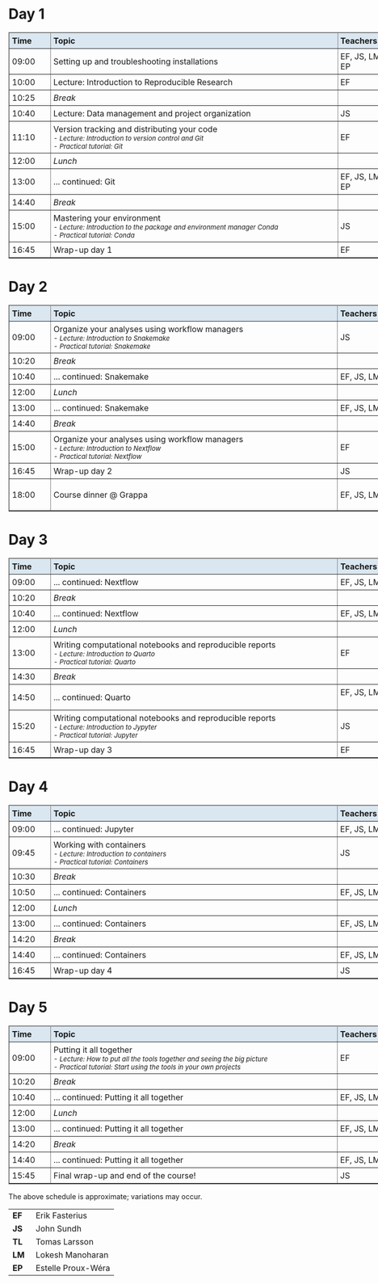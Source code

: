 <h1>Day 1</h1>

<table border="1;" class="table table-hover table-condensed" style="width:800px;">
	<thead style="background-color:#DAE7F1">
		<tr>
			<td style="padding:5px; width:75px"><font size="3"><b>Time </b> </font></td>
			<td style="padding:5px; width:625px"><font size="3"><b>Topic </b> </font></td>
			<td style="padding:5px; width:145px"><font size="3"><b>Teachers </b> </font></td>
		</tr>
	</thead>
	<tbody>
		<tr>
			<td style="padding:5px"><font size="3">09:00 </font></td>
			<td style="padding:5px"><font size="3">Setting up and troubleshooting installations </font></td>
			<td style="padding:5px"><font size="3">EF, JS, LM, TL, EP </font></td>
		</tr>
		<tr>
			<td style="padding:5px"><font size="3">10:00 </font></td>
			<td style="padding:5px"><font size="3">Lecture: Introduction to Reproducible Research </font></td>
			<td style="padding:5px"><font size="3">EF </font></td>
		</tr>
		<tr>
			<td style="padding:5px"><font size="3">10:25 </font></td>
			<td style="padding:5px"><font size="3"><em>Break</em> </font></td>
			<td style="padding:5px">&nbsp;</td>
		</tr>
		<tr>
			<td style="padding:5px"><font size="3">10:40</font></td>
			<td style="padding:5px"><font size="3">Lecture: Data management and project organization</font></td>
			<td style="padding:5px"><font size="3">JS</font></td>
		</tr>
		<tr>
			<td style="padding:5px"><font size="3">11:10 </font></td>
			<td style="padding:5px"><font size="3">Version tracking and distributing your code<br />
			<font size="2"><i>- Lecture: Introduction to version control and Git<br />
			- Practical tutorial: Git </i></font></font></td>
			<td style="padding:5px"><font size="3">EF </font></td>
		</tr>
		<tr>
			<td style="padding:5px"><font size="3">12:00 </font></td>
			<td style="padding:5px"><em><font size="3">Lunch </font></em></td>
			<td style="padding:5px">&nbsp;</td>
		</tr>
		<tr>
			<td style="padding:5px"><font size="3">13:00 </font></td>
			<td style="padding:5px"><font size="3">... continued: Git</font></td>
			<td style="padding:5px"><font size="3">EF, JS, LM, TL, EP</font></td>
		</tr>
		<tr>
			<td style="padding:5px"><font size="3">14:40</font></td>
			<td style="padding:5px"><font size="3"><em>Break</em> </font></td>
			<td style="padding:5px">&nbsp;</td>
		</tr>
		<tr>
			<td style="padding:5px"><font size="3">15:00</font></td>
			<td style="padding:5px"><font size="3">Mastering your environment<br />
			<font size="2"><i>- Lecture: Introduction to the package and environment manager Conda<br />
			- Practical tutorial: Conda </i> </font></font></td>
			<td style="padding:5px"><font size="3">JS</font></td>
		</tr>
		<tr>
			<td style="padding:5px"><font size="3">16:45 </font></td>
			<td style="padding:5px"><font size="3">Wrap-up day 1 </font></td>
			<td style="padding:5px"><font size="3">EF </font></td>
		</tr>
	</tbody>
</table>

<h1>Day 2</h1>

<table border="1;" class="table table-hover table-condensed" style="width:800px;">
	<thead style="background-color:#DAE7F1">
		<tr>
			<td style="padding:5px; width:75px"><font size="3"><b>Time </b> </font></td>
			<td style="padding:5px; width:625px"><font size="3"><b>Topic </b> </font></td>
			<td style="padding:5px; width:145px"><font size="3"><b>Teachers </b> </font></td>
		</tr>
	</thead>
	<tbody>
		<tr>
			<td style="padding:5px"><font size="3">09:00 </font></td>
			<td style="padding:5px"><font size="3">Organize your analyses using workflow managers<br />
			<font size="2"><i>- Lecture: Introduction to Snakemake<br />
			- Practical tutorial: Snakemake</i></font></font></td>
			<td style="padding:5px"><font size="3">JS </font></td>
		</tr>
		<tr>
			<td style="padding:5px"><font size="3">10:20 </font></td>
			<td style="padding:5px"><em><font size="3">Break </font></em></td>
			<td style="padding:5px">&nbsp;</td>
		</tr>
		<tr>
			<td style="padding:5px"><font size="3">10:40 </font></td>
			<td style="padding:5px"><font size="3">... continued: Snakemake<font size="2"> </font></font></td>
			<td style="padding:5px"><font size="3">EF, JS, LM, TL, EP</font></td>
		</tr>
		<tr>
			<td style="padding:5px"><font size="3">12:00 </font></td>
			<td style="padding:5px"><em><font size="3">Lunch </font></em></td>
			<td style="padding:5px">&nbsp;</td>
		</tr>
		<tr>
			<td style="padding:5px"><font size="3">13:00 </font></td>
			<td style="padding:5px"><font size="3">... continued: Snakemake</font></td>
			<td style="padding:5px"><font size="3">EF, JS, LM, TL, EP</font></td>
		</tr>
		<tr>
			<td style="padding:5px"><font size="3">14:40 </font></td>
			<td style="padding:5px"><em><font size="3">Break </font></em></td>
			<td style="padding:5px">&nbsp;</td>
		</tr>
		<tr>
			<td style="padding:5px"><font size="3">15:00 </font></td>
			<td style="padding:5px"><font size="3">Organize your analyses using workflow managers<br />
			<font size="2"><i>- Lecture: Introduction to Nextflow<br />
			- Practical tutorial: Nextflow</i></font></font></td>
			<td style="padding:5px"><font size="3">EF </font></td>
		</tr>
		<tr>
			<td style="padding:5px"><font size="3">16:45 </font></td>
			<td style="padding:5px"><font size="3">Wrap-up day 2 </font></td>
			<td style="padding:5px"><font size="3">JS </font></td>
		</tr>
		<tr>
			<td style="padding:5px"><font size="3">18:00</font></td>
			<td style="padding:5px"><p><font size="3">Course dinner @ Grappa</font></p>
			</td>
			<td style="padding:5px"><font size="3">EF, JS, LM, TL, EP</font></td>
		</tr>
	</tbody>
</table>

<h1>Day 3</h1>

<table border="1;" class="table table-hover table-condensed" style="width:800px;">
	<thead style="background-color:#DAE7F1">
		<tr>
			<td style="padding:5px; width:75px"><font size="3"><b>Time </b> </font></td>
			<td style="padding:5px; width:625px"><font size="3"><b>Topic </b> </font></td>
			<td style="padding:5px; width:145px"><font size="3"><b>Teachers </b> </font></td>
		</tr>
	</thead>
	<tbody>
		<tr>
			<td style="padding:5px"><font size="3">09:00 </font></td>
			<td style="padding:5px"><font size="3">... continued: Nextflow<font size="2"><i> </i> </font></font></td>
			<td style="padding:5px"><font size="3">EF, JS, LM, TL, EP </font></td>
		</tr>
		<tr>
			<td style="padding:5px"><font size="3">10:20 </font></td>
			<td style="padding:5px"><em><font size="3">Break </font></em></td>
			<td style="padding:5px">&nbsp;</td>
		</tr>
		<tr>
			<td style="padding:5px"><font size="3">10:40 </font></td>
			<td style="padding:5px"><font size="3">... continued: Nextflow</font></td>
			<td style="padding:5px"><font size="3">EF, JS, LM, TL, EP </font></td>
		</tr>
		<tr>
			<td style="padding:5px"><font size="3">12:00 </font></td>
			<td style="padding:5px"><em><font size="3">Lunch </font></em></td>
			<td style="padding:5px">&nbsp;</td>
		</tr>
		<tr>
			<td style="padding:5px"><font size="3">13:00 </font></td>
			<td style="padding:5px"><font size="3">Writing computational notebooks and reproducible reports<br />
			<font size="2"><i>- Lecture: Introduction to Quarto<br />
			- Practical tutorial: Quarto</i></font></font></td>
			<td style="padding:5px"><font size="3">EF </font></td>
		</tr>
		<tr>
		</tr>
		<tr>
			<td style="padding:5px"><font size="3">14:30 </font></td>
			<td style="padding:5px"><em><font size="3">Break </font></em></td>
			<td style="padding:5px">&nbsp;</td>
		</tr>
		<tr>
			<td style="padding:5px"><font size="3">14:50 </font></td>
			<td style="padding:5px"><font size="3">... continued: Quarto<font size="2"> </font></font></td>
			<td style="padding:5px"><font size="3">EF, JS, LM, TL, EP &nbsp;</font></td>
		</tr>
		<tr>
			<td style="padding:5px"><font size="3">15:20</font></td>
			<td style="padding:5px"><font size="3">Writing computational notebooks and reproducible reports<br />
			<font size="2"><i>- Lecture: Introduction to Jypyter<br />
			- Practical tutorial: Jupyter </i></font></font></td>
			<td style="padding:5px"><font size="3">JS</font></td>
		</tr>
		<tr>
		</tr>
		<tr>
			<td style="padding:5px"><font size="3">16:45 </font></td>
			<td style="padding:5px"><font size="3">Wrap-up day 3 </font></td>
			<td style="padding:5px"><font size="3">EF </font></td>
		</tr>
	</tbody>
</table>

<h1>Day 4</h1>

<table border="1;" class="table table-hover table-condensed" style="width:800px;">
	<thead style="background-color:#DAE7F1">
		<tr>
			<td style="padding:5px; width:75px"><font size="3"><b>Time </b> </font></td>
			<td style="padding:5px; width:625px"><font size="3"><b>Topic </b> </font></td>
			<td style="padding:5px; width:145px"><font size="3"><b>Teachers </b> </font></td>
		</tr>
	</thead>
	<tbody>
		<tr>
			<td style="padding:5px"><font size="3">09:00 </font></td>
			<td style="padding:5px"><font size="3">... continued: Jupyter</font></td>
			<td style="padding:5px"><font size="3">EF, JS, LM, TL, EP </font></td>
		</tr>
		<tr>
			<td style="padding:5px"><font size="3">09:45 </font></td>
			<td style="padding:5px"><font size="3">Working with containers<br />
			<font size="2"><i>- Lecture: Introduction to containers<br />
			- Practical tutorial: Containers </i></font></font></td>
			<td style="padding:5px"><font size="3">JS </font></td>
		</tr>
		<tr>
			<td style="padding:5px"><font size="3">10:30 </font></td>
			<td style="padding:5px"><em><font size="3">Break </font></em></td>
			<td style="padding:5px">&nbsp;</td>
		</tr>
		<tr>
			<td style="padding:5px"><font size="3">10:50 </font></td>
			<td style="padding:5px"><font size="3">... continued: Containers</font></td>
			<td style="padding:5px"><font size="3">EF, JS, LM, TL, EP </font></td>
		</tr>
		<tr>
			<td style="padding:5px"><font size="3">12:00 </font></td>
			<td style="padding:5px"><em><font size="3">Lunch </font></em></td>
			<td style="padding:5px">&nbsp;</td>
		</tr>
		<tr>
			<td style="padding:5px"><font size="3">13:00 </font></td>
			<td style="padding:5px"><font size="3">... continued: Containers<font size="2"><i> </i></font></font></td>
			<td style="padding:5px"><font size="3">EF, JS, LM, TL, EP </font></td>
		</tr>
		<tr>
			<td style="padding:5px"><font size="3">14:20</font></td>
			<td style="padding:5px"><em><font size="3">Break </font></em></td>
			<td style="padding:5px">&nbsp;</td>
		</tr>
		<tr>
			<td style="padding:5px"><font size="3">14:40</font></td>
			<td style="padding:5px"><font size="3">... continued: Containers</font></td>
			<td style="padding:5px"><font size="3">EF, JS, LM, TL, EP </font></td>
		</tr>
		<tr>
		</tr>
		<tr>
			<td style="padding:5px"><font size="3">16:45 </font></td>
			<td style="padding:5px"><font size="3">Wrap-up day 4 </font></td>
			<td style="padding:5px"><font size="3">JS </font></td>
		</tr>
	</tbody>
</table>

<h1>Day 5</h1>

<table border="1;" class="table table-hover table-condensed" style="width:800px;">
	<thead style="background-color:#DAE7F1">
		<tr>
			<td style="padding:5px; width:75px"><font size="3"><b>Time </b> </font></td>
			<td style="padding:5px; width:625px"><font size="3"><b>Topic </b> </font></td>
			<td style="padding:5px; width:145px"><font size="3"><b>Teachers </b> </font></td>
		</tr>
	</thead>
	<tbody>
		<tr>
			<td style="padding:5px"><font size="3">09:00 </font></td>
			<td style="padding:5px"><font size="3">Putting it all together<br />
			<font size="2"><i>- Lecture: How to put all the tools together and seeing the big picture<br />
			- Practical tutorial: Start using the tools in your own projects </i></font> </font></td>
			<td style="padding:5px"><font size="3">EF </font></td>
		</tr>
		<tr>
			<td style="padding:5px"><font size="3">10:20 </font></td>
			<td style="padding:5px"><em><font size="3">Break </font></em></td>
			<td style="padding:5px">&nbsp;</td>
		</tr>
		<tr>
			<td style="padding:5px"><font size="3">10:40 </font></td>
			<td style="padding:5px"><font size="3">... continued: Putting it all together</font></td>
			<td style="padding:5px"><font size="3">EF, JS, LM, TL, EP </font></td>
		</tr>
		<tr>
			<td style="padding:5px"><font size="3">12:00 </font></td>
			<td style="padding:5px"><em><font size="3">Lunch </font></em></td>
			<td style="padding:5px">&nbsp;</td>
		</tr>
		<tr>
			<td style="padding:5px"><font size="3">13:00 </font></td>
			<td style="padding:5px"><font size="3">... continued: Putting it all together</font></td>
			<td style="padding:5px"><font size="3">EF, JS, LM, TL, EP </font></td>
		</tr>
		<tr>
			<td style="padding:5px"><font size="3">14:20 </font></td>
			<td style="padding:5px"><em><font size="3">Break </font></em></td>
			<td style="padding:5px">&nbsp;</td>
		</tr>
		<tr>
			<td style="padding:5px"><font size="3">14:40 </font></td>
			<td style="padding:5px"><font size="3">... continued: Putting it all together</font></td>
			<td style="padding:5px"><font size="3">EF, JS, LM, TL, EP</font></td>
		</tr>
		<tr>
			<td style="padding:5px"><font size="3">15:45 </font></td>
			<td style="padding:5px"><font size="3">Final wrap-up and end of the course! </font></td>
			<td style="padding:5px"><font size="3">JS </font></td>
		</tr>
	</tbody>
</table>

<p>The above schedule is approximate; variations may occur.</p>

<table>
	<tbody>
		<tr>
			<td style="width:30px"><b>EF </b></td>
			<td>Erik Fasterius</td>
		</tr>
		<tr>
			<td><b>JS </b></td>
			<td>John Sundh</td>
		</tr>
		<tr>
			<td><b>TL </b></td>
			<td>Tomas Larsson</td>
		</tr>
		<tr>
			<td><b>LM </b></td>
			<td>Lokesh Manoharan</td>
		</tr>
		<tr>
			<td><b>EP </b></td>
			<td>Estelle Proux-W&eacute;ra</td>
		</tr>
	</tbody>
</table>
